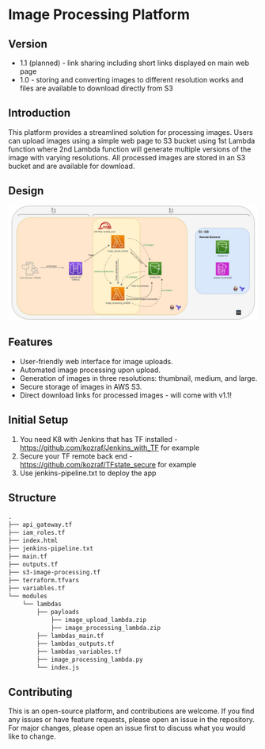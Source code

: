 
# Image Processing Platform

## Version
- 1.1 (planned) - link sharing including short links displayed on main web page
- 1.0 - storing and converting images to different resolution works and files are available to download directly from S3

## Introduction
This platform provides a streamlined solution for processing images. 
Users can upload images using a simple web page to S3 bucket using 1st Lambda function 
where 2nd Lambda function will generate multiple versions of the image with varying resolutions. 
All processed images are stored in an S3 bucket and are available for download.

## Design

![design](./design_pictures/design.jpg)

## Features
- User-friendly web interface for image uploads.
- Automated image processing upon upload.
- Generation of images in three resolutions: thumbnail, medium, and large.
- Secure storage of images in AWS S3.
- Direct download links for processed images - will come with v1.1!

## Initial Setup
1. You need K8 with Jenkins that has TF installed - https://github.com/kozraf/Jenkins_with_TF for example
2. Secure your TF remote back end - https://github.com/kozraf/TFstate_secure for example
3. Use jenkins-pipeline.txt to deploy the app

## Structure
```
.
├── api_gateway.tf
├── iam_roles.tf
├── index.html
├── jenkins-pipeline.txt
├── main.tf
├── outputs.tf
├── s3-image-processing.tf
├── terraform.tfvars
├── variables.tf
└── modules
    └── lambdas
        ├── payloads
            ├── image_upload_lambda.zip
            ├── image_processing_lambda.zip                
        ├── lambdas_main.tf
        ├── lambdas_outputs.tf
        ├── lambdas_variables.tf
        ├── image_processing_lambda.py
        └── index.js
```

## Contributing
This is an open-source platform, and contributions are welcome. If you find any issues or have feature requests, please open an issue in the repository. For major changes, please open an issue first to discuss what you would like to change.
